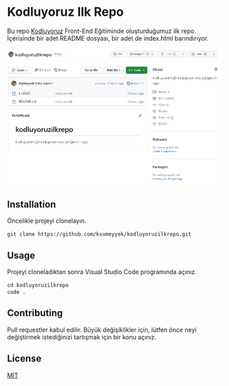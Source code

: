 # Kodluyoruz Ilk Repo
Bu repo [Kodluyoruz](https://kodluyoruz.org/) Front-End Eğitiminde oluşturduğumuz ilk repo. İçerisinde bir adet README dosyası, bir adet de index.html barındırıyor.

![image info ](/profile.png)

## Installation
Öncelikle projeyi clonelayın.
```
git clone https://github.com/ksumeyyek/kodluyoruzilkrepo.git
```

## Usage
Projeyi cloneladıktan sonra Visual Studio Code programında açınız.
```
cd kodluyoruzilkrepo
code .
```

## Contributing
Pull requestler kabul edilir. Büyük değişiklikler için, lütfen önce neyi değiştirmek istediğinizi tartışmak için bir konu açınız.

## License
[MIT](https://choosealicense.com/licenses/mit/)
